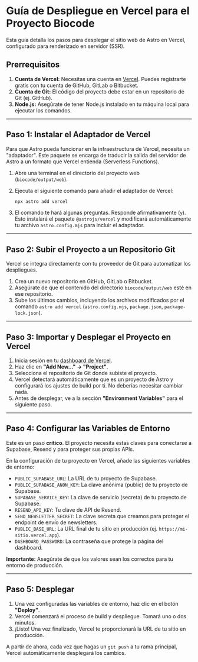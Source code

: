 # Guía de Despliegue en Vercel para el Proyecto Biocode

Esta guía detalla los pasos para desplegar el sitio web de Astro en Vercel, configurado para renderizado en servidor (SSR).

## Prerrequisitos

1.  **Cuenta de Vercel:** Necesitas una cuenta en [Vercel](https://vercel.com). Puedes registrarte gratis con tu cuenta de GitHub, GitLab o Bitbucket.
2.  **Cuenta de Git:** El código del proyecto debe estar en un repositorio de Git (ej. GitHub).
3.  **Node.js:** Asegúrate de tener Node.js instalado en tu máquina local para ejecutar los comandos.

---

## Paso 1: Instalar el Adaptador de Vercel

Para que Astro pueda funcionar en la infraestructura de Vercel, necesita un "adaptador". Este paquete se encarga de traducir la salida del servidor de Astro a un formato que Vercel entienda (Serverless Functions).

1.  Abre una terminal en el directorio del proyecto web (`biocode/output/web`).
2.  Ejecuta el siguiente comando para añadir el adaptador de Vercel:

    ```bash
    npx astro add vercel
    ```

3.  El comando te hará algunas preguntas. Responde afirmativamente (`y`). Esto instalará el paquete `@astrojs/vercel` y modificará automáticamente tu archivo `astro.config.mjs` para incluir el adaptador.

---

## Paso 2: Subir el Proyecto a un Repositorio Git

Vercel se integra directamente con tu proveedor de Git para automatizar los despliegues.

1.  Crea un nuevo repositorio en GitHub, GitLab o Bitbucket.
2.  Asegúrate de que el contenido del directorio `biocode/output/web` esté en ese repositorio.
3.  Sube los últimos cambios, incluyendo los archivos modificados por el comando `astro add vercel` (`astro.config.mjs`, `package.json`, `package-lock.json`).

---

## Paso 3: Importar y Desplegar el Proyecto en Vercel

1.  Inicia sesión en tu [dashboard de Vercel](https://vercel.com/dashboard).
2.  Haz clic en **"Add New..." -> "Project"**.
3.  Selecciona el repositorio de Git donde subiste el proyecto.
4.  Vercel detectará automáticamente que es un proyecto de Astro y configurará los ajustes de build por ti. No deberías necesitar cambiar nada.
5.  Antes de desplegar, ve a la sección **"Environment Variables"** para el siguiente paso.

---

## Paso 4: Configurar las Variables de Entorno

Este es un paso **crítico**. El proyecto necesita estas claves para conectarse a Supabase, Resend y para proteger sus propias APIs.

En la configuración de tu proyecto en Vercel, añade las siguientes variables de entorno:

*   `PUBLIC_SUPABASE_URL`: La URL de tu proyecto de Supabase.
*   `PUBLIC_SUPABASE_ANON_KEY`: La clave anónima (public) de tu proyecto de Supabase.
*   `SUPABASE_SERVICE_KEY`: La clave de servicio (secreta) de tu proyecto de Supabase.
*   `RESEND_API_KEY`: Tu clave de API de Resend.
*   `SEND_NEWSLETTER_SECRET`: La clave secreta que creamos para proteger el endpoint de envío de newsletters.
*   `PUBLIC_BASE_URL`: La URL final de tu sitio en producción (ej. `https://mi-sitio.vercel.app`).
*   `DASHBOARD_PASSWORD`: La contraseña que protege la página del dashboard.

**Importante:** Asegúrate de que los valores sean los correctos para tu entorno de producción.

---

## Paso 5: Desplegar

1.  Una vez configuradas las variables de entorno, haz clic en el botón **"Deploy"**.
2.  Vercel comenzará el proceso de build y despliegue. Tomará uno o dos minutos.
3.  ¡Listo! Una vez finalizado, Vercel te proporcionará la URL de tu sitio en producción.

A partir de ahora, cada vez que hagas un `git push` a tu rama principal, Vercel automáticamente desplegará los cambios.

